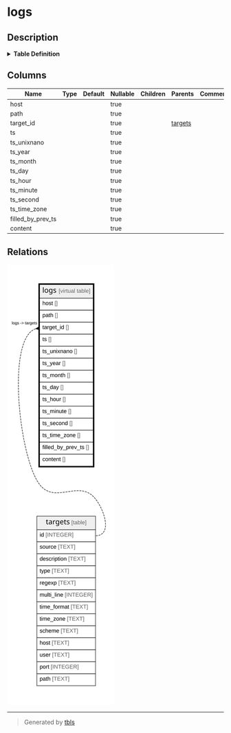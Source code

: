 # logs

## Description

<details>
<summary><strong>Table Definition</strong></summary>

```sql
CREATE VIRTUAL TABLE logs USING FTS4(
  host,
  path,
  target_id INTEGER,
  ts,
  ts_unixnano INTEGER,
  ts_year INTEGER,
  ts_month INTEGER,
  ts_day INTEGER,
  ts_hour INTEGER,
  ts_minute INTEGER,
  ts_second INTEGER,
  ts_time_zone,
  filled_by_prev_ts INTEGER,
  content
)
```

</details>

## Columns

| Name              | Type | Default | Nullable | Children | Parents               | Comment |
| ----------------- | ---- | ------- | -------- | -------- | --------------------- | ------- |
| host              |      |         | true     |          |                       |         |
| path              |      |         | true     |          |                       |         |
| target_id         |      |         | true     |          | [targets](targets.md) |         |
| ts                |      |         | true     |          |                       |         |
| ts_unixnano       |      |         | true     |          |                       |         |
| ts_year           |      |         | true     |          |                       |         |
| ts_month          |      |         | true     |          |                       |         |
| ts_day            |      |         | true     |          |                       |         |
| ts_hour           |      |         | true     |          |                       |         |
| ts_minute         |      |         | true     |          |                       |         |
| ts_second         |      |         | true     |          |                       |         |
| ts_time_zone      |      |         | true     |          |                       |         |
| filled_by_prev_ts |      |         | true     |          |                       |         |
| content           |      |         | true     |          |                       |         |

## Relations

![er](logs.svg)

---

> Generated by [tbls](https://github.com/k1LoW/tbls)
